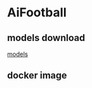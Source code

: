 # AiFootball

## models download
[models](https://drive.google.com/drive/my-drive)

## docker image




